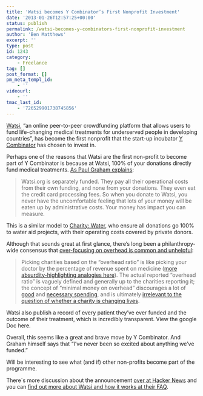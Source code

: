 ```yaml
---
title: 'Watsi becomes Y Combinator’s First Nonprofit Investment'
date: '2013-01-26T12:57:25+00:00'
status: publish
permalink: /watsi-becomes-y-combinators-first-nonprofit-investment
author: 'Ben Matthews'
excerpt: ''
type: post
id: 1243
category:
    - Freelance
tag: []
post_format: []
pm_meta_templ_id:
    - ''
videourl:
    - ''
tmac_last_id:
    - '726529901738745856'
---
```

[Watsi](http://web.archive.org/web/20130315055615/https://watsi.org/ "Watsi"), “an online peer-to-peer crowdfunding platform that allows users to fund life-changing medical treatments for underserved people in developing countries”, has become the first nonprofit that the start-up incubator [Y Combinator](http://web.archive.org/web/20130315055615/http://ycombinator.com/watsi.html "Y Combinator") has chosen to invest in.

Perhaps one of the reasons that Watsi are the first non-profit to become part of Y Combinator is because at Watsi, 100% of your donations directly fund medical treatments. [As Paul Graham explains](http://web.archive.org/web/20130315055615/http://ycombinator.com/watsi.html "Watsi"):

> Watsi.org is separately funded. They pay all their operational costs from their own funding, and none from your donations. They even eat the credit card processing fees. So when you donate to Watsi, you never have the uncomfortable feeling that lots of your money will be eaten up by administrative costs. Your money has impact you can measure.

This is a similar model to [Charity: Water](http://web.archive.org/web/20130315055615/http://www.charitywater.org/ "Charity Water"), who ensure all donations go 100% to water aid projects, with their operating costs covered by private donors.

Although that sounds great at first glance, there’s long been a philanthropy-wide consensus that [over-focusing on overhead is common and unhelpful](http://web.archive.org/web/20130315055615/http://blog.givewell.org/2009/12/01/the-worst-way-to-pick-a-charity/):

> Picking charities based on the “overhead ratio” is like picking your doctor by the percentage of revenue spent on medicine ([more absurdity-highlighting analogies here](http://web.archive.org/web/20130315055615/http://blog.givewell.org/?p=20)). The actual reported “overhead ratio” is vaguely defined and generally up to the charities reporting it; the concept of “minimal money on overhead” discourages a lot of [good](http://web.archive.org/web/20130315055615/http://blog.givewell.org/?p=56) and [necessary spending](http://web.archive.org/web/20130315055615/http://blog.givewell.org/?p=55), and is ultimately [irrelevant to the question of whether a charity is changing lives](http://web.archive.org/web/20130315055615/http://blog.givewell.org/?p=18).

Watsi also publish a record of every patient they’ve ever funded and the outcome of their treatment, which is incredibly transparent. View the google Doc here.

Overall, this seems like a great and brave move by Y Combinator. And Graham himself says that “I’ve never been so excited about anything we’ve funded.”

Will be interesting to see what (and if) other non-profits become part of the programme.

There`s more discussion about the announcement [over at Hacker News](http://web.archive.org/web/20130315055615/http://news.ycombinator.com/item?id=5117385) and you can [find out more about Watsi and how it works at their FAQ](http://web.archive.org/web/20130315055615/https://watsi.org/faq).
